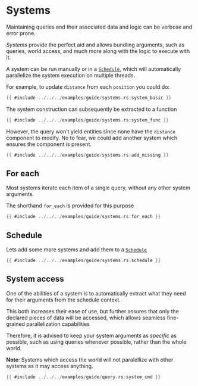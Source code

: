 # Systems

Maintaining queries and their associated data and logic can be verbose and error prone.

*Systems* provide the perfect aid and allows bundling arguments, such as
queries, world access, and much more along with the logic to execute with it.

A system can be run manually or in a [`Schedule`](https://docs.rs/flax/0.4.0/flax/schedule/struct.Schedule.html), which will automatically parallelize the system execution on multiple threads.

For example, to update `distance` from each `position` you could do:

```rust
{{ #include ../../../examples/guide/systems.rs:system_basic }}
```

The system construction can subsequently be extracted to a function

```rust
{{ #include ../../../examples/guide/systems.rs:system_func }}
```

However, the query won't yield entities since none have the `distance` component to modify. No to fear, we could add another system which ensures the component is present.

```rust
{{ #include ../../../examples/guide/systems.rs:add_missing }}
```

## For each

Most systems iterate each item of a single query, without any other system arguments.

The shorthand `for_each` is provided for this purpose

```rust
{{ #include ../../../examples/guide/systems.rs:for_each }}
```

## Schedule

Lets add some more systems and add them to a [`Schedule`](https://docs.rs/flax/0.4.0/flax/schedule/struct.Schedule.html)

```rust
{{ #include ../../../examples/guide/systems.rs:schedule }}

```

## System access

One of the abilities of a system is to automatically extract what they need for their arguments from the schedule context.

This both increases their ease of use, but further assures that only the declared pieces of data will be accessed, which allows seamless fine-grained parallelization capabilities

Therefore, it is advised to keep your system arguments as *specific* as possible, such as using queries whenever possible, rather than the whole world.

**Note**: Systems which access the world will not paralellize with other systems
as it may access anything.


```rust
{{ #include ../../../examples/guide/query.rs:system_cmd }}
```
